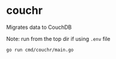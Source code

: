 # couchr

Migrates data to CouchDB

Note: run from the top dir if using `.env` file

```bash
go run cmd/couchr/main.go
```